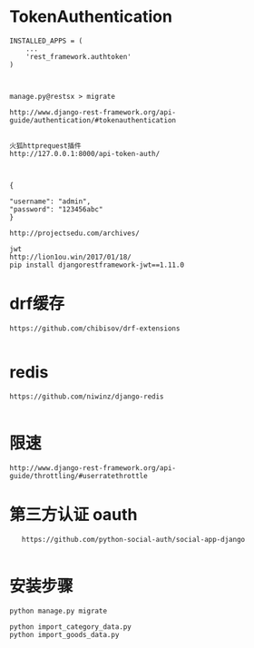 
# TokenAuthentication
``` 
INSTALLED_APPS = (
    ...
    'rest_framework.authtoken'
)



manage.py@restsx > migrate

http://www.django-rest-framework.org/api-guide/authentication/#tokenauthentication
```
```

火狐httprequest插件
http://127.0.0.1:8000/api-token-auth/



{

"username": "admin",
"password": "123456abc"
}

http://projectsedu.com/archives/
```

```
jwt 
http://lion1ou.win/2017/01/18/
pip install djangorestframework-jwt==1.11.0
```



# drf缓存
``` 
https://github.com/chibisov/drf-extensions


```

# redis
``` 
https://github.com/niwinz/django-redis


```
# 限速
``` 
http://www.django-rest-framework.org/api-guide/throttling/#userratethrottle

```

# 第三方认证 oauth
``` 
   https://github.com/python-social-auth/social-app-django


```


# 安装步骤
```
python manage.py migrate

python import_category_data.py
python import_goods_data.py 
```

